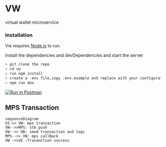 # VW

virtual wallet microservice

### Installation

Vw requires [Node.js](https://nodejs.org/) to run.

Install the dependencies and devDependencies and start the server

```sh
> git clone the repo
> cd vw
> run npm install
> create a .env file,copy .env.example and replace with your configuration
> npm run dev
```

[![Run in Postman](https://run.pstmn.io/button.svg)](https://app.getpostman.com/join-team?invite_code=edfd665f474f383ee545a161c1485a99&target_code=12291a4f448a2e2fd97751a7c36299f9)

## MPS Transaction

```mermaid
sequenceDiagram
UI->> VW: mps transaction
VW-->>MPS: stk push
VW-->> DB: seed transaction and logs
MPS-->> VW: mps callBack
VW ->>UI :Trasanction success
```
